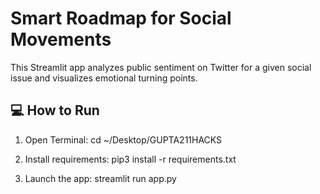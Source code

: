 # Smart Roadmap for Social Movements

This Streamlit app analyzes public sentiment on Twitter for a given social issue and visualizes emotional turning points.

## 💻 How to Run

1. Open Terminal:
   cd ~/Desktop/GUPTA211HACKS

2. Install requirements:
   pip3 install -r requirements.txt

3. Launch the app:
   streamlit run app.py
